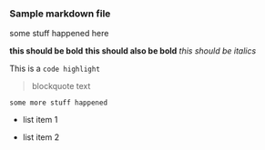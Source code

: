 ### Sample markdown file

some stuff happened here

**this should be bold**
__this should also be bold__ *this should be italics*

This is a `code highlight`

> blockquote text

```
some more stuff happened
```

+ list item 1
* list item 2